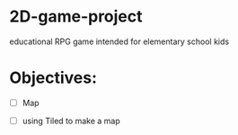 # 2D-game-project

educational RPG game intended for elementary school kids

# Objectives:
- [ ] Map
- [ ] using Tiled to make a map 

